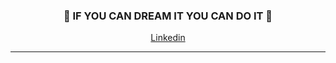 <h3 align="center">
  🌱  IF YOU CAN DREAM IT YOU CAN DO IT 🚀 
</h3>

<div align="center">
  <a href="https://www.linkedin.com/in/antoniongonzalezf" target="_blank">Linkedin</a>
  <br />
  <hr />
</div>
